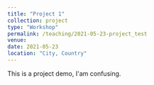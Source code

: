 ```yaml
---
title: "Project 1"
collection: project
type: "Workshop"
permalink: /teaching/2021-05-23-project_test
venue: 
date: 2021-05-23
location: "City, Country"
---
```


This is a project demo, I'am confusing.

